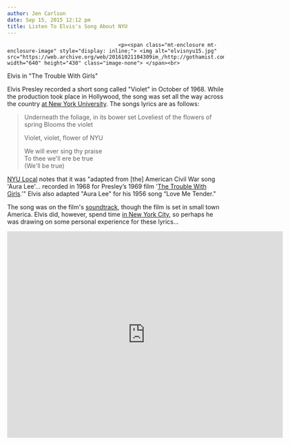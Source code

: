 ```yaml
---
author: Jen Carlson
date: Sep 15, 2015 12:12 pm
title: Listen To Elvis's Song About NYU
---
```


	
										<p><span class="mt-enclosure mt-enclosure-image" style="display: inline;"> <img alt="elvisnyu15.jpg" src="https://web.archive.org/web/20161021104309im_/http://gothamist.com/attachments/arts_jen/elvisnyu15.jpg" width="640" height="430" class="image-none"> </span><br>
<span class="photo_caption">Elvis in &quot;The Trouble With Girls&quot;</span></p>

<p>Elvis Presley recorded a short song called &quot;Violet&quot; in October of 1968. While the production took place in Hollywood, the song was set all the way across the country <a href="https://web.archive.org/web/20161021104309/https://www.reddit.com/r/nyu/comments/3kxk7x/once_upon_a_time_elvis_presley_sang_a_short_song/">at New York University</a>. The songs lyrics are as follows:</p>

<blockquote>Underneath the foliage, in its bower set
Loveliest of the flowers of spring
Blooms the violet

<p>Violet, violet, flower of NYU</p>

<p>We will ever sing thy praise<br>
To thee we&apos;ll ere be true<br>
(We&apos;ll be true)</p></blockquote><p></p>

<p><a href="https://web.archive.org/web/20161021104309/http://nyulocal.com/city/2015/09/15/elvis-loves-nyu-suck-it-columbia/">NYU Local</a> notes that it was &quot;adapted from [the] American Civil War song &apos;Aura Lee&apos;... recorded in 1968 for Presley&#x2019;s 1969 film &apos;<a href="https://web.archive.org/web/20161021104309/http://www.imdb.com/title/tt0065125/">The Trouble With Girls</a>.&apos;&quot; Elvis also adapted &quot;Aura Lee&quot; for his 1956 song &#x201C;Love Me Tender.&quot;</p>

<p>The song was on the film&apos;s <a href="https://web.archive.org/web/20161021104309/https://en.wikipedia.org/wiki/The_Trouble_with_Girls_(film)#Soundtrack">soundtrack</a>, though the film is set in small town America. Elvis did, however, spend time <a href="https://web.archive.org/web/20161021104309/http://gothamist.com/2012/08/16/on_the_35th_anniversary_of_his_deat.php">in New York City</a>, so perhaps he was drawing on some personal experience for these lyrics...</p>

<p><iframe width="640" height="480" src="https://web.archive.org/web/20161021104309if_/https://www.youtube.com/embed/TiorQ6mOq_k" frameborder="0" allowfullscreen></iframe></p>					
										
									
				